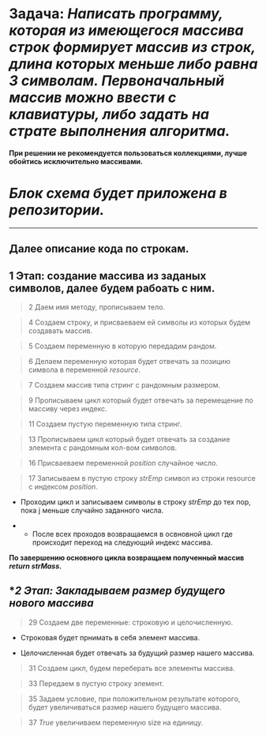 # **Задача:** *Написать программу, которая из имеющегося массива строк формирует массив из строк, длина которых меньше либо равна 3 символам. Первоначальный массив можно ввести с клавиатуры, либо задать на страте выполнения алгоритма.*
**При решении не рекомендуется пользоваться коллекциями, лучше обойтись исключительно массивами.**

# *Блок схема будет приложена в репозитории.*
---

## Далее описание кода по строкам.

## **1 Этап: создание массива из заданых символов, далее будем рабоать с ним.**


>2 Даем имя методу, прописываем тело.

>4 Создаем строку, и присваеваем ей символы из которых будем создавать массив.

>5 Создаем переменную в которую передадим рандом.

>6 Делаем переменную которая будет отвечать за позицию символа в переменной *resource*.

>7 Создаем массив типа стринг с рандомным размером.

>9 Прописываем цикл который будет отвечать за перемещение по массиву через индекс.

>11 Создаем пустую переменную типа стринг.

>13 Прописываем цикл который будет отвечать за создание элемента с рандомным кол-вом символов.

>16 Присваеваем переменной *position* случайное число.

>17 Записываем в пустую строку *strEmp* символ из строки resource с индексом *position*.

- Проходим цикл и записываем символы в строку *strEmp* до тех пор, пока j меньше случайно заданного числа.

- - После всех проходов возвращаемся в освновной цикл где происходит переход на следующий индекс массива.

**По завершению основного цикла возвращаем полученный массив *return strMass*.**

## **2 Этап: *Закладываем размер будущего нового массива**

>29 Создаем две переменные: строковую и целочисленную.

- Строковая будет прнимать в себя элемент массива.

- Целочисленная будет отвечать за будущий размер нашего массива.

>31 Создаем цикл, будем переберать все элементы массива.

>33 Передаем в пустую строку элемент.

>35 Задаем условие, при положительном результате которого, будет увеличиваться размер нашего будущего массива.

>37 *True* увеличиваем переменную size на единицу.
